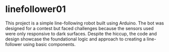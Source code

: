 # linefollower01
This project is a simple line-following robot built using Arduino. The bot was designed for a contest but faced challenges because the sensors used were only responsive to dark surfaces. Despite the hiccup, the code and design showcase the foundational logic and approach to creating a line-follower using basic components.
